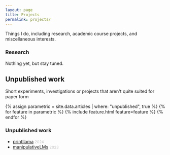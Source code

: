 ```yaml
---
layout: page
title: Projects
permalink: projects/
---
```


Things I do, including research, academic course projects, and miscellaneous interests. 

### Research
Nothing yet, but stay tuned.

## Unpublished work

Short experiments, investigations or projects that aren't quite suited for paper form

<div class="project-spacer-small"></div>

<div class="cover-wrapper cover-wrapper-2-col l-middle">
	{% assign parametric = site.data.articles | where: "unpublished", true %}
	{% for feature in parametric %}
		{% include feature.html feature=feature %}
	{% endfor %}
</div>

<div class="project-spacer-small"></div>

### Unpublished work
<ul>
<li><a href="https://github.com/janphilippfranken/printllama">printllama<a/> <small style="color: #c0c0c0">2024</small>
<li><a href="https://scandukuri.github.io/independent-research/normbank">manipulativeLMs</a> <small style="color: #c0c0c0">2023</small></li>
